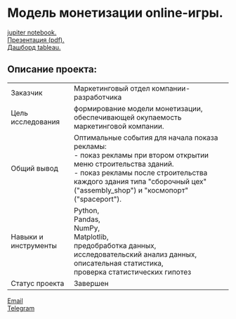 # Модель монетизации online-игры.

[jupiter notebook.](https://github.com/data-analyst-mr/yandex-projects/blob/main/online_game/online_game.ipynb)<br/>
[Презентация (pdf).](https://github.com/data-analyst-mr/yandex-projects/blob/main/online_game/%D0%9C%D0%BE%D0%B4%D0%B5%D0%BB%D1%8C%20%D0%BC%D0%BE%D0%BD%D0%B5%D1%82%D0%B8%D0%B7%D0%B0%D1%86%D0%B8%D0%B8%20online-%D0%B8%D0%B3%D1%80%D1%8B.pdf)<br/>
[Дашборд tableau.](https://public.tableau.com/app/profile/.13981647/viz/telecomm_csi_tableau_16470850661180/Dashboard1?publish=yes)<br/>

## Описание проекта:
|   |  |
|---------------|-------------------|
|Заказчик| Маркетинговый отдел компании-разработчика|
|Цель исследования| формирование модели монетизации, обеспечивающей окупаемость маркетинговой компании.|
|Общий вывод| Оптимальные события для начала показа рекламы:<br/> - показ рекламы при втором открытии меню строительства зданий.<br/> - показ рекламы после строительства каждого здания типа "сборочный цех" ("assembly_shop") и "космопорт" ("spaceport").  |
|Навыки и инструменты|Python,<br/>Pandas,<br/>NumPy,<br/>Matplotlib,<br/>предобработка данных,<br/>исследовательский анализ данных,<br/>описательная статистика,<br/>проверка статистических гипотез|
|Статус проекта|	Завершен|


[Email](mailto:mikhail-shestakov-2022@bk.ru)<br/>
[Telegram](https://t.me/mshestakov1)

